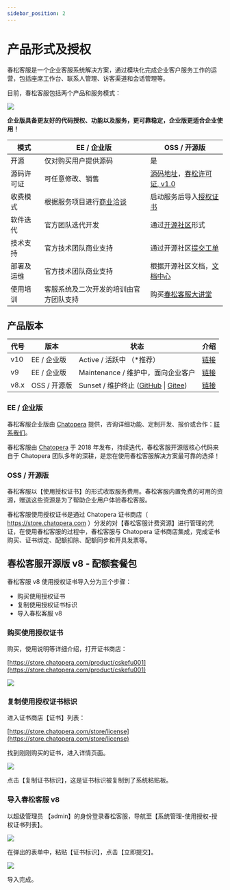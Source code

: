 ```yaml
---
sidebar_position: 2
---
```


# 产品形式及授权

春松客服是一个企业客服系统解决方案，通过模块化完成企业客户服务工作的运营，包括座席工作台、联系人管理、访客渠道和会话管理等。

目前，春松客服包括两个产品和服务模式：

![](../../static/img/products/screenshot_20250615190744.png)

**企业版具备更友好的代码授权、功能以及服务，更可靠稳定，企业版更适合企业使用！**

| 模式 | EE / 企业版 | OSS / 开源版 |
| --- | --- | --- |
| 开源 | 仅对购买用户提供源码 | 是 |
| 源码许可证 | 可任意修改、销售 | [源码地址](https://github.com/cskefu/cskefu)，[春松许可证, v1.0](https://docs.cskefu.com/docs/osc/license) |
| 收费模式 | 根据服务项目进行[商业洽谈](https://www.chatopera.com/mail.html) | 启动服务后导入[授权证书](https://store.chatopera.com/product/cskefu001) |  
| 软件迭代 | 官方团队迭代开发 | 通过[开源社区](https://www.cskefu.com/)形式 |
| 技术支持 | 官方技术团队商业支持 | 通过开源社区[提交工单](https://github.com/cskefu/cskefu/issues) | 
| 部署及运维 | 官方技术团队商业支持 | 根据开源社区文档，[文档中心](https://docs.cskefu.com/docs/) |
| 使用培训 | 客服系统及二次开发的培训由官方团队支持 | 购买[春松客服大讲堂](https://docs.cskefu.com/docs/osc/training) |


## 产品版本

| 代号 | 版本 | 状态 | 介绍 | 
| --- | --- | --- | --- | 
| v10 | EE / 企业版 | Active / 活跃中 （*推荐） | [链接](https://mp.weixin.qq.com/s/A7yOwR42XB8QQxHgU8jRkg) |
| v9 | EE / 企业版 | Maintenance / 维护中，面向企业客户 | [链接](https://www.bilibili.com/video/BV1YVatzFEKb/) |
| v8.x | OSS / 开源版 | Sunset / 维护终止 ([GitHub](https://github.com/cskefu/cskefu/tree/develop) \| [Gitee](https://gitee.com/cskefu/cskefu/tree/develop/)) | [链接](https://docs.cskefu.com/docs/) |

### EE / 企业版

春松客服企业版由 [Chatopera](https://www.chatopera.com/) 提供，咨询详细功能、定制开发、报价或合作：[联系我们](https://www.chatopera.com/mail.html)。

春松客服由 [Chatopera](https://www.chatopera.com/) 于 2018 年发布，持续迭代，春松客服开源版核心代码来自于 Chatopera 团队多年的深耕，是您在使用春松客服解决方案最可靠的选择！


### OSS / 开源版

春松客服以【使用授权证书】的形式收取服务费用。春松客服内置免费的可用的资源，赠送这些资源是为了帮助企业用户体验春松客服。

春松客服使用授权证书是通过 Chatopera 证书商店（ https://store.chatopera.com ）分发的对【春松客服计费资源】进行管理的凭证，在使用春松客服的过程中，春松客服与 Chatopera 证书商店集成，完成证书购买、证书绑定、配额扣除、配额同步和开具发票等。


## 春松客服开源版 v8 - 配额套餐包

春松客服 v8 使用授权证书导入分为三个步骤：

* 购买使用授权证书
* 复制使用授权证书标识
* 导入春松客服 v8


###  购买使用授权证书

购买，使用说明等详细介绍，打开证书商店： 

[https://store.chatopera.com/product/cskefu001](https://store.chatopera.com/product/cskefu001)

![](../../static/img/products/screenshot_20231024100318.png)


### 复制使用授权证书标识

进入证书商店【证书】列表：

[https://store.chatopera.com/store/license](https://store.chatopera.com/store/license)

找到刚刚购买的证书，进入详情页面。

![](../../static/img/products/screenshot_20231027141906.png)

点击【复制证书标识】，这是证书标识被复制到了系统粘贴板。

### 导入春松客服 v8

以超级管理员 【admin】的身份登录春松客服，导航至【系统管理-使用授权-授权证书列表】。

![](../../static/img/products/screenshot_20231027142234.png)

在弹出的表单中，粘贴【证书标识】，点击【立即提交】。

![](../../static/img/products/screenshot_20231027142324.png)

导入完成。


[^More]: 北京华夏春松科技有限公司依然保留春松客服相关知识产权，购买客户有使用权；购买客户不可以以“春松客服”名义销售软件